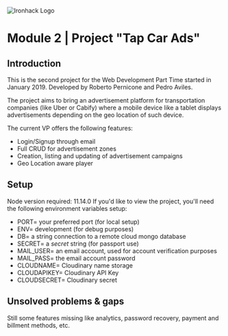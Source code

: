 ![Ironhack Logo](https://i.imgur.com/1QgrNNw.png)

# Module 2 | Project **"Tap Car Ads"**
## Introduction
This is the second project for the Web Development Part Time started in January 2019. Developed by Roberto Pernicone and Pedro Aviles.

The project aims to bring an advertisement platform for transportation companies (like Uber or Cabify) where a mobile device like a tablet displays advertisements depending on the geo location of such device.

The current VP offers the following features:
* Login/Signup through email
* Full CRUD for advertisement zones
* Creation, listing and updating of advertisement campaigns
* Geo Location aware player

## Setup
Node version required: 11.14.0
If you'd like to view the project, you'll need the following environment variables setup:
* PORT= your preferred port (for local setup)
* ENV= development (for debug purposes)
* DB= a string connection to a remote cloud mongo database
* SECRET= a *secret* string (for passport use)
* MAIL_USER= an email account, used for account verification purposes
* MAIL_PASS= the email account password
* CLOUDNAME= Cloudinary name storage
* CLOUDAPIKEY= Cloudinary API Key
* CLOUDSECRET= Cloudinary secret

## Unsolved problems & gaps
Still some features missing like analytics, password recovery, payment and billment methods, etc.
